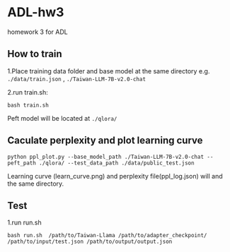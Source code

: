 # ADL-hw3
homework 3 for ADL

## How to train
1.Place training data folder and base model at the same directory
  e.g. `./data/train.json` , `./Taiwan-LLM-7B-v2.0-chat`
  
2.run train.sh:
```shell
bash train.sh
```
Peft model will be located at `./qlora/`
  

## Caculate perplexity and plot learning curve
```shell
python ppl_plot.py --base_model_path ./Taiwan-LLM-7B-v2.0-chat --peft_path ./qlora/ --test_data_path ./data/public_test.json
```
Learning curve (learn_curve.png) and perplexity file(ppl_log.json) will and the same directory.

## Test
1.run run.sh

```shell
bash run.sh  /path/to/Taiwan-Llama /path/to/adapter_checkpoint/ /path/to/input/test.json /path/to/output/output.json


```




